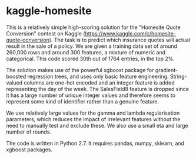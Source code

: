 # kaggle-homesite

This is a relatively simple high-scoring solution for the "Homesite Quote Conversion" contest on Kaggle 
(https://www.kaggle.com/c/homesite-quote-conversion). The task is to predict which insurance quotes will actual result in the sale of a 
policy. We are given a training data set of around 260,000 rows and around 300 features, a mixture of numeric and categorical. This code scored 30th out of 1764 entries, in the top 2%. 

The solution makes use of the powerful xgboost package for gradient-boosted regression trees, and uses only basic feature engineering. 
String-valued columns are one-hot encoded and an integer feature is added representing the day of the week.
The SalesField8 feature is dropped since it has a large number of unique integer values and therefore seems to represent some kind of 
identifier rather than a genuine feature.

We use relatively large values for the gamma and lambda regularisation parameters, which reduces the impact of irrelevant features without
the need to manually test and exclude these. We also use a small eta and large number of rounds.

The code is written in Python 2.7. It requires pandas, numpy, sklearn, and xgboost packages.
